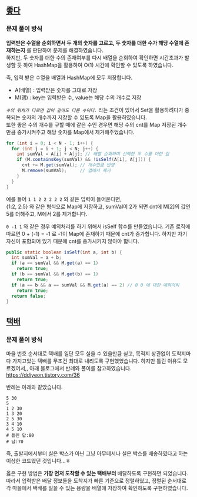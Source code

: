 ## [좋다](https://www.acmicpc.net/problem/1253)
### 문제 풀이 방식
**입력받은 수열을 순회하면서 두 개의 숫자를 고르고, 두 숫자를 더한 수가 해당 수열에 존재하는지** 를 판단하여 문제를 해결하였습니다.  
하지만, 두 숫자를 더한 수의 존재여부를 다시 배열을 순회하여 확인하면 시간초과가 발생할 듯 하여 HashMap을 활용하여 O(1) 시간에 확인할 수 있도록 하였습니다.

즉, 입력 받은 수열을 배열과 HashMap에 모두 저장합니다.
- A(배열) : 입력받은 숫자를 그대로 저장
- M(맵) : key는 입력받은 수, value는 해당 수의 개수로 저장

*`수의 위치가 다르면 값이 같아도 다른 수이다.`* 라는 조건이 있어서 Set을 활용하려다가 중복되는 숫자의 개수까지 저장할 수 있도록 Map을 활용하였습니다.  
또한 좋은 수의 개수를 구할 때에 같은 수인 경우면 해당 수의 cnt를 Map 저장된 개수만큼 증가시켜주고 해당 숫자를 Map에서 제거해주었습니다.

```java
for (int i = 0; i < N - 1; i++) {
  for (int j = i + 1; j < N; j++) {
    int sumVal = A[i] + A[j]; // 배열 순회하며 선택한 두 수를 더한 값
    if (M.containsKey(sumVal) && !isSelf(A[i], A[j])) {
      cnt += M.get(sumVal); // 개수만큼 반영
      M.remove(sumVal);     // 맵에서 제거
    }
  }
}
```

예를 들어 `1 1 2 2 2 2 2` 와 같은 입력이 들어온다면,  
{1:2, 2:5} 와 같은 형식으로 Map에 저장하고, sumVal이 2가 되면 cnt에 M[2]의 값인 5를 더해주고, M에서 2를 제거합니다.

`0 -1 1` 와 같은 경우 예외처리를 하기 위해서 isSelf 함수를 만들었습니다.
기존 로직에 따르면 0 + (-1) = -1 로 -1이 Map에 존재하기 때문에 cnt가 증가합니다. 하지만 자기 자신이 포함되어 있기 때문에 cnt를 증가시키지 않아야 합니다.

```java
public static boolean isSelf(int a, int b) {
  int sumVal = a + b;
  if (a == sumVal && M.get(a) == 1) 
    return true;
  if (b == sumVal && M.get(b) == 1)
    return true;
  if (a == b && a == sumVal && M.get(a) == 2) // 0 0 에 대한 예외처리
    return true;
  return false;
}
```

## [택배](https://www.acmicpc.net/problem/8980)
### 문제 풀이 방식

마을 번호 순서대로 택배를 일단 모두 실을 수 있을만큼 싣고, 목적지 상관없이 도착지마다 가지고있는 택배를 무조건 최대로 내리도록 구현했었습니다. 하지만 틀린 이유도 모르겠어서,, 아래 블로그에서 반례와 풀이를 참고하였습니다.  
https://ddiyeon.tistory.com/36

반례는 아래와 같았습니다.
```
5 30
5
1 2 30
1 3 20
2 5 30
3 4 10
4 5 10
# 틀린 답:80
# 답:70
```
즉, 출발지에서부터 실은 박스가 아닌 그냥 아무데서나 실은 박스를 배송하였다고 하는 이상한 코드였던 것입니다...ㅎ

옳은 구현 방법은 **가장 먼저 도착할 수 있는 택배부터** 배달하도록 구현하면 되었습니다. 따라서 입력받은 배달 정보들을 도착지가 빠른 기준으로 정렬하였고, 정렬된 순서대로 각 마을에서 택배를 실을 수 있는 용량을 배열에 저장하여 확인하도록 구현하였습니다.
